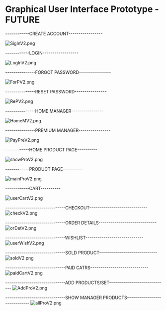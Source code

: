 # Graphical User Interface Prototype - FUTURE


------------CREATE ACCOUNT-----------------

![SigInV2.png](./diagrams/v2/V2/SigInV2.png)


------------LOGIN------------------

![LogInV2.png](./diagrams/v2/V2/LogInV2.png)


---------------FORGOT PASSWORD----------------

![ForPV2.png](./diagrams/v2/V2/ForPV2.png)


---------------RESET PASSWORD----------------

![RePV2.png](./diagrams/v2/V2/RePV2.png)


---------------HOME MANAGER----------------

![HomeMV2.png](./diagrams/v2/V2/HomeMV2.png)


---------------PREMIUM MANAGER----------------

![PayPreV2.png](./diagrams/v2/V2/PayPreV2.png)



------------HOME PRODUCT PAGE----------

![showProV2.png](./diagrams/v2/V2/showProV2.png)


------------PRODUCT PAGE----------

![mainProV2.png](./diagrams/v2/V2/mainProV2.png)


------------CART----------

![userCartV2.png](./diagrams/v2/V2/userCartV2.png)


------------------------------CHECKOUT-----------------------------
![checkV2.png](./diagrams/v2/V2/checkV2.png)


------------------------------ORDER DETAILS-----------------------------
![orDetV2.png](./diagrams/v2/V2/orDetV2.png)


------------------------------WISHLIST-----------------------------
![userWishV2.png](./diagrams/v2/V2/userWishV2.png)


------------------------------SOLD PRODUCT-----------------------------
![soldV2.png](./diagrams/v2/V2/soldV2.png)


------------------------------PAID CATRS-----------------------------
![paidCartV2.png](./diagrams/v2/V2/paidCartV2.png)


------------------------------ADD PRODUCTS/SET-----------------------------
![AddProV2.png](./diagrams/v2/V2/AddProV2.png)


------------------------------SHOW MANAGER PRODUCTS-----------------------------
![allProV2.png](./diagrams/v2/V2/allProV2.png)